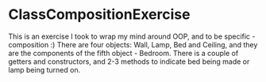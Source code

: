 # ClassCompositionExercise
This is an exercise I took to wrap my mind around OOP, and to be specific - composition :) There are four objects: Wall, Lamp, Bed and Ceiling, and they are the components of the fifth object - Bedroom. There is a couple of getters and constructors, and 2-3 methods to indicate bed being made or lamp being turned on.
